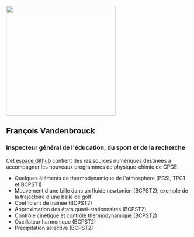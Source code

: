 <img src="https://user-images.githubusercontent.com/109895707/180656875-56e0673c-6106-4743-baaf-152b13083c69.jpg" width="300"/>

## François Vandenbrouck
### Inspecteur général de l'éducation, du sport et de la recherche

Cet [espace Github](https://github.com/fvandenbrouck/fvandenbrouck.github.io) contient des res.sources numériques destinées à accompagner les nouveaux programmes de physique-chimie de CPGE:

- Quelques éléments de thermodynamique de l'atmosphère (PCSI, TPC1 et BCPST1)
- Mouvement d'une bille dans un fluide newtonien (BCPST2); exemple de la trajectoire d'une balle de golf
- Coefficient de traînée (BCPST2)
- Approximation des états quasi-stationnaires (BCPST2)
- Contrôle cinétique et contrôle thermodynamique (BCPST2)
- Oscillateur harmonique (BCPST2)
- Précipitation sélective (BCPST2)
